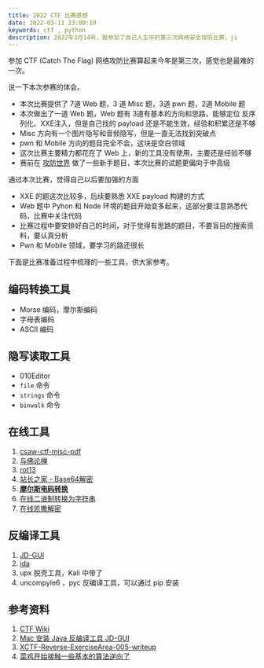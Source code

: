 ```yaml
---
title: 2022 CTF 比赛感想
date: 2022-03-11 23:00:19
keywords: ctf , python
description: 2022年3月14号，我参加了自己人生中的第三次网络安全攻防比赛，ji
---
```


参加 CTF (Catch The Flag) 网络攻防比赛算起来今年是第三次，感觉也是最难的一次。

说一下本次参赛的体会。

* 本次比赛提供了 7道 Web 题，3 道 Misc 题，3道 pwn 题，2道 Mobile 题
* 本次做出了一道 Web 题，Web 题有 3道有基本的方向和思路，能够定位 反序列化、XXE注入，但是自己找的 payload 还是不能生效，经验和积累还是不够
* Misc 方向有一个图片隐写和音频隐写，但是一直无法找到突破点
* pwn 和 Mobile 方向的题目完全不会，这块是空白领域
* 这次比赛主要精力都花在了 Web 上，新的工具没有使用，主要还是经验不够
* 赛前在 [攻防世界](https://adworld.xctf.org.cn/) 做了一些新手题目，本次比赛的试题更偏向于中高级

通过本次比赛，觉得自己以后要加强的方面

* XXE 的题这次比较多，后续要熟悉 XXE payload 构建的方式
* Web 题中 Pyhon 和 Node 环境的题目开始变多起来，这部分要注意熟悉代码，比赛中关注代码
* 比赛过程中要安排好自己的时间，对于觉得有思路的题目，不要盲目的搜索资料，要认真分析
* Pwn 和 Mobile 领域，要学习的路还很长

下面是比赛准备过程中梳理的一些工具，供大家参考。

## 编码转换工具

* Morse 编码，摩尔斯编码
* 字母表编码
* ASCII 编码

## 隐写读取工具

* 010Editor
* `file` 命令
* `strings` 命令
* `binwalk` 命令

## 在线工具

1. [csaw-ctf-misc-pdf](https://blog.csdn.net/Claming_D/article/details/106301645)
2. [与佛论禅](https://www.keyfc.net/bbs/tools/tudoucode.aspx)
2. [rot13](https://rot13.com/)
2. [站长之家 - Base64解密](https://tool.chinaz.com/tools/base64.aspx)
2. [**摩尔斯电码转换**](http://www.zhongguosou.com/zonghe/moersicodeconverter.aspx)
2. [在线二进制转换为字符串](http://1818288.com/o/?id=Mzky)
2. [在线凯撒解密](http://www.metools.info/code/c70.html)

## 反编译工具

1. [JD-GUI](http://java-decompiler.github.io/)
2. [ida](https://www.hex-rays.com/ida-free/#download)
3. upx 脱壳工具，Kali 中带了
3. uncompyle6 ，pyc 反编译工具，可以通过 pip 安装

## 参考资料

1. [CTF Wiki](https://ctf-wiki.org)
1. [Mac 安装 Java 反编译工具 JD-GUI](https://blog.csdn.net/qq_37958845/article/details/121703791)
1. [XCTF-Reverse-ExerciseArea-005-writeup](https://blog.csdn.net/qq_35056292/article/details/98025948)
1. [菜鸡开始接触一些基本的算法逆向了](https://www.cnblogs.com/nmlwh/p/13415178.html)
